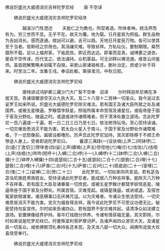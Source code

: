   佛说炽盛光大威德消灾吉祥陀罗尼经
　　唐 不空译




　　佛说炽盛光大威德消灾吉祥陀罗尼经序

　　　　越溪沙门性澄述
　　夫能仁之为教也。所契者道。所体者神。统法界而有为。穷三世而不息。无乎不在。故天为覆。地为载。日月星辰为照临。群生品物为吉凶消长。感而遂通。故凶可以避。吉可以趋。天地日月星辰万物。各可以使其至于当者。皆斯经之宗用也。其消禳灾难。导致祯祥。方轨坛仪。要制期限。粲然靡所不载。足以上福邦家。下祐民庶。即近而达远。即事而显真。诚博要之道欤。爰自不空传译。历代宝之。依法诵持。众机蒙益。可无训释以裨流通。维昔云间鉴师。虽尝疏解繁略未驯辄不自揆。采摭山家诸祖格言。删补治定。庶或少补于将来。时至治二年。龙集壬戌。奉诏赴都。乘驿淮河。中秋日叙。

　　佛说炽盛光大威德消灾吉祥陀罗尼经

　　　　唐特进试鸿胪卿三藏沙门大广智不空奉　诏译
　　尔时释迦牟尼佛在净居天宫。告诸宿曜游空天众九执大天。及二十八宿十二宫神一切圣众。我今说过去娑罗王如来所说。炽盛光大威德陀罗尼除灾难法。若有国王及诸大臣所居之处及诸国界。或被五星陵逼。罗睺彗孛妖星。照临所属本命宫宿及诸星位。或临帝座于国于家及分野处。陵逼之时。或退或进作诸障难者。但于清净处置立道场。念此陀罗尼一百八遍或一千遍。若一日二日三日乃至七日。依法修饰坛场。至心受持读诵。一切灾难皆悉消灭不能为害。若太白火星入于南斗。于国于家及分野处作诸障难者。于一忿怒像前。画彼设都噜形。厉声念此陀罗尼加持。其灾即除移于不顺王命悖逆人身上。受者即说陀罗尼曰。
　　曩谟三满跢(一)没驮喃(上声二)阿钵啰(二合)底(丁逸切三)贺哆舍(四)娑(上声)娜喃(上声五)怛侄他(六)唵(引七)佉佉(八)佉呬(上声)佉呬(九)吽吽(短呼十)入嚩(二合)啰(十一)入嚩啰(十二)钵啰(二合)入嚩(二合)攞(十三)钵啰入嚩攞(十四)底瑟姹(二合十五)底瑟姹(二合十六)瑟致(二合)哩(十七)瑟致(二合)哩(十八)萨普(二合)吒(十九)萨普(二合)吒(二十)扇底迦(二十一)室哩(二合)曳(二十二)娑嚩(二合)贺(二十三)
　　此陀罗尼。一切如来同共宣说。若有苾刍苾刍尼族姓男族姓女。受持读诵此陀罗尼者。能成就八万种吉祥事。能除灭八万种不吉祥事。若有国王大臣及诸眷属一切庶民。或被五星罗睺计都彗孛妖怪恶星。陵逼帝座于国于家及分野处。所属宫宿。灾难竞起。或镇星陵逼。或进或退。及宿世冤家欲相谋害。诸恶横事口舌厌祷咒诅。以为灾难者。令诸众生依法受持。一切灾难悉皆消灭不能为害。变灾为福皆得吉祥。我今说此陀罗尼不可思议功德无比。秘密受持勿妄宣传。尔时如来告诸四众。若有国界不安灾难并起。请清净众如法建立道场。安置佛像结界护持。香华灯烛随分供养。令诸有情获福无量。其灾即除。尔时如来说是陀罗尼经已。时曼殊室利菩萨摩诃萨。及诸声闻四众游空大天。及诸星辰一切圣众。咸依佛敕顶礼奉持各还本宫。及天龙八部一切大众。闻佛所说皆大欢喜信受奉行。

　　佛说炽盛光大威德消灾吉祥陀罗尼经


